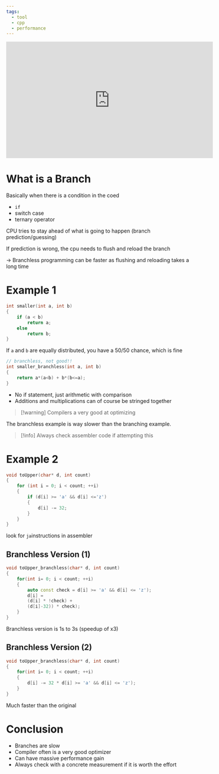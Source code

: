 ```yaml
---
tags:
  - tool
  - cpp
  - performance
---
```


<iframe width="560" height="315" src="https://www.youtube.com/embed/bVJ-mWWL7cE?si=77_olZl7_V9rRtOb" title="YouTube video player" frameborder="0" allow="accelerometer; autoplay; clipboard-write; encrypted-media; gyroscope; picture-in-picture; web-share" referrerpolicy="strict-origin-when-cross-origin" allowfullscreen></iframe>

# What is a Branch

Basically when there is a condition in the coed
- `if`
- switch case
- ternary operator

CPU tries to stay ahead of what is going to happen (branch prediction/guessing)

If prediction is wrong, the cpu needs to flush and reload the branch

-> Branchless programming can be faster as flushing and reloading takes a long time

# Example 1

```cpp
int smaller(int a, int b)
{
	if (a < b)
		return a;
	else 
		return b;
}
```

If `a` and `b` are equally distributed, you have a 50/50 chance, which is fine

```cpp
// branchless, not good!!
int smaller_branchless(int a, int b)
{
	return a*(a<b) + b*(b<=a);
}
```

- No if statement, just arithmetic with comparison
- Additions and multiplications can of course be stringed together

> [!warning] Compilers a very good at optimizing

The branchless example is way slower than the branching example.

> [!info] Always check assembler code if attempting this

# Example 2

```cpp
void toUpper(char* d, int count)
{
	for (int i = 0; i < count; ++i)
	{
		if (d[i] >= 'a' && d[i] <='z')
		{
			d[i] -= 32;
		}
	}
}
```

look for `ja`instructions in assembler

## Branchless Version (1)

```cpp
void toUpper_branchless(char* d, int count)
{
	for(int i= 0; i < count; ++i)
	{
		auto const check = d[i] >= 'a' && d[i] <= 'z');
		d[i] = 
		(d[i] * !check) +
		(d[i]-32)) * check);
	}
}
```

Branchless version is 1s to 3s (speedup of x3)

## Branchless Version (2)

```cpp
void toUpper_branchless(char* d, int count)
{
	for(int i= 0; i < count; ++i)
	{
		d[i] -= 32 * d[i] >= 'a' && d[i] <= 'z');
	}
}
```

Much faster than the original

# Conclusion

- Branches are slow
- Compiler often is a very good optimizer
- Can have massive performance gain
- Always check with a concrete measurement if it is worth the effort
